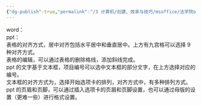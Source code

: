 ```yaml
---
{"dg-publish":true,"permalink":"/3 计算机/创建、效率与技巧/msoffice/法学院office二级培训/20200511/","title":"20200511"}
---
```



word：  
ppt：  
表格的对齐方式，居中对齐包括水平居中和垂直居中。上方有九宫格可以选择 9 种对齐方式。  
表格的编辑，可以通过表格的删除格线，添加斜线完成。  
ppt 的文字基于文本框，项目编号可以选中文本框的部分文字，在上方选择对应的编号。  
文本框的对齐方式为，选择开始选项卡的排列，对齐方式中，有多种排列方式。  
ppt 的页眉和页脚，可以通过插入选项卡的页眉和页脚设置，也可以通过母版的设置（更难一些）进行格式设置。